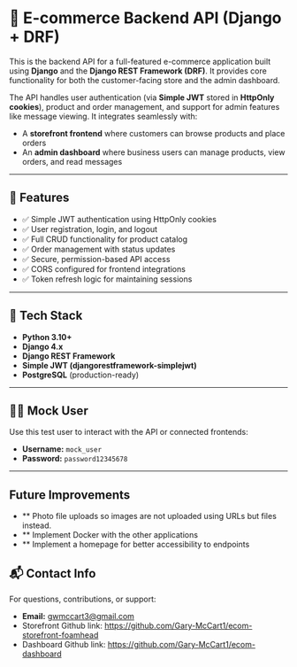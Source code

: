 # 🛒 E-commerce Backend API (Django + DRF)

This is the backend API for a full-featured e-commerce application built using **Django** and the **Django REST Framework (DRF)**. It provides core functionality for both the customer-facing store and the admin dashboard.

The API handles user authentication (via **Simple JWT** stored in **HttpOnly cookies**), product and order management, and support for admin features like message viewing. It integrates seamlessly with:

- A **storefront frontend** where customers can browse products and place orders
- An **admin dashboard** where business users can manage products, view orders, and read messages

---

## 🚀 Features

- ✅ Simple JWT authentication using HttpOnly cookies  
- ✅ User registration, login, and logout  
- ✅ Full CRUD functionality for product catalog  
- ✅ Order management with status updates  
- ✅ Secure, permission-based API access  
- ✅ CORS configured for frontend integrations  
- ✅ Token refresh logic for maintaining sessions  

---

## 🧱 Tech Stack

- **Python 3.10+**  
- **Django 4.x**  
- **Django REST Framework**  
- **Simple JWT (djangorestframework-simplejwt)**  
- **PostgreSQL** (production-ready)

---

## 👨‍💻 Mock User

Use this test user to interact with the API or connected frontends:

- **Username:** `mock_user`  
- **Password:** `password12345678`

---

## Future Improvements

- ** Photo file uploads so images are not uploaded using URLs but files instead.
- ** Implement Docker with the other applications
- ** Implement a homepage for better accessibility to endpoints

## 📬 Contact Info

For questions, contributions, or support:

- **Email:** gwmccart3@gmail.com
- Storefront Github link: https://github.com/Gary-McCart1/ecom-storefront-foamhead
- Dashboard Github link: https://github.com/Gary-McCart1/ecom-dashboard








